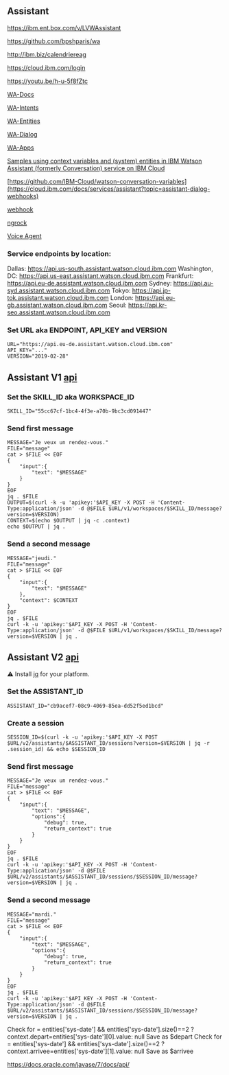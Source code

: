 <!--

# How to deploy and execute Hear&Know C-Cada Logger

:information_source: To keep your environment clean we will complete installation in a container

Install [Docker](<https://docs.docker.com/install/>)


> On host

Pull an Ubuntu, WebSphere Liberty Profile server image with ibmcloud and other tools...

```
sudo docker pull baudelaine/wlp
```

Get application code from github

```
sudo git clone https://github.com/baudelaine/hak
```

Change to application code directory

```
cd hak
```

Create hak container from baudelaine/wlp image and share application code with container

```
sudo docker run -p 80:9080 -tdi --name hak -v $PWD:/app baudelaine/wlp
```

Start container

	sudo docker start hak

Attach container

	sudo docker attach hak




> Inside container

Login to IBM Cloud

```
icl
```

:bulb: **icl** is an alias from ~/.bash_aliases. To guess which command is hidden behind this alias use: **command -v icl**

Create Cloudant service instance

```
ibmcloud resource service-instance-create db cloudantnosqldb lite eu-de -p '{"legacyCredentials": true}'
```

Create Cloudant service key

```
ibmcloud resource service-key-create dbKey Manager --instance-name db
```

Change to application code directory

```
cd /app
```

Set Cloudant credential and HAK UDP server parameters in **VCAP_SERVICES** environment variable

:warning: Be sure to run this command inside **/app** directory

```
. ./getResources.sh
```

Check **VCAP_SERVICES** environment variable is set

```
echo $VCAP_SERVICES | jq .
```

Start WebSphere Liberty Profile server

```
stwlp
```

:bulb: **stwlp** is an alias from ~/.bash_aliases. To guess which command is hidden behind this alias use: **command -v stwlp**


> On host

:checkered_flag: Browse  [app](http://localhost/app)

-->

## Assistant

https://ibm.ent.box.com/v/LVWAssistant

https://github.com/bpshparis/wa

http://ibm.biz/calendriereag

https://cloud.ibm.com/login



https://youtu.be/h-u-5f8fZtc



[WA-Docs](ibm.biz/wcsdocs)

[WA-Intents](ibm.biz/wcsintents)



[WA-Entities](ibm.biz/wcsentities)



[WA-Dialog](ibm.biz/wcsdialog)



[WA-Apps](ibm.biz/wcsapps)



[Samples using context variables and (system) entities in IBM Watson Assistant (formerly Conversation) service on IBM Cloud](https://github.com/IBM-Cloud/watson-conversation-variables)

[https://github.com/IBM-Cloud/watson-conversation-variables](https://cloud.ibm.com/docs/services/assistant?topic=assistant-dialog-webhooks)


[webhook](https://cloud.ibm.com/docs/services/assistant?topic=assistant-dialog-webhooks)

[ngrock](https://ngrok.com/download)

[Voice Agent](https://cloud.ibm.com/catalog/services/voice-agent-with-watson)





### Service endpoints by location:

Dallas: https://api.us-south.assistant.watson.cloud.ibm.com
Washington, DC: https://api.us-east.assistant.watson.cloud.ibm.com
Frankfurt: https://api.eu-de.assistant.watson.cloud.ibm.com
Sydney: https://api.au-syd.assistant.watson.cloud.ibm.com
Tokyo: https://api.jp-tok.assistant.watson.cloud.ibm.com
London: https://api.eu-gb.assistant.watson.cloud.ibm.com
Seoul: https://api.kr-seo.assistant.watson.cloud.ibm.com


### Set URL aka ENDPOINT, API_KEY and VERSION

	URL="https://api.eu-de.assistant.watson.cloud.ibm.com"
	API_KEY="..."
	VERSION="2019-02-28"

## Assistant V1 [api](https://cloud.ibm.com/apidocs/assistant/assistant-v1)

### Set the SKILL_ID aka WORKSPACE_ID

	SKILL_ID="55cc67cf-1bc4-4f3e-a70b-9bc3cd091447"

### Send first message

	MESSAGE="Je veux un rendez-vous."
	FILE="message"
	cat > $FILE << EOF
	{
		"input":{
			"text": "$MESSAGE"
		}
	}
	EOF
	jq . $FILE
	OUTPUT=$(curl -k -u 'apikey:'$API_KEY -X POST -H 'Content-Type:application/json' -d @$FILE $URL/v1/workspaces/$SKILL_ID/message?version=$VERSION)
	CONTEXT=$(echo $OUTPUT | jq -c .context)
	echo $OUTPUT | jq .

### Send a second message

	MESSAGE="jeudi."
	FILE="message"
	cat > $FILE << EOF
	{
		"input":{
			"text": "$MESSAGE"
		},
		"context": $CONTEXT
	}
	EOF
	jq . $FILE
	curl -k -u 'apikey:'$API_KEY -X POST -H 'Content-Type:application/json' -d @$FILE $URL/v1/workspaces/$SKILL_ID/message?version=$VERSION | jq .

## Assistant V2 [api](https://cloud.ibm.com/apidocs/assistant/assistant-v2)

:warning: Install [jq](https://stedolan.github.io/jq/download/) for your platform.

### Set the ASSISTANT_ID

	ASSISTANT_ID="cb9acef7-08c9-4069-85ea-dd52f5ed1bcd"

### Create a session

	SESSION_ID=$(curl -k -u 'apikey:'$API_KEY -X POST $URL/v2/assistants/$ASSISTANT_ID/sessions?version=$VERSION | jq -r .session_id) && echo $SESSION_ID

### Send first message

	MESSAGE="Je veux un rendez-vous."
	FILE="message"
	cat > $FILE << EOF
	{
		"input":{
			"text": "$MESSAGE",
	        "options":{
	            "debug": true,
	            "return_context": true
	        }
		}
	}
	EOF
	jq . $FILE
	curl -k -u 'apikey:'$API_KEY -X POST -H 'Content-Type:application/json' -d @$FILE $URL/v2/assistants/$ASSISTANT_ID/sessions/$SESSION_ID/message?version=$VERSION | jq .

### Send a second message

	MESSAGE="mardi."
	FILE="message"
	cat > $FILE << EOF
	{
		"input":{
			"text": "$MESSAGE",
	        "options":{
	            "debug": true,
	            "return_context": true
	        }
		}
	}
	EOF
	jq . $FILE
	curl -k -u 'apikey:'$API_KEY -X POST -H 'Content-Type:application/json' -d @$FILE $URL/v2/assistants/$ASSISTANT_ID/sessions/$SESSION_ID/message?version=$VERSION | jq .



Check for = entities['sys-date'] && entities['sys-date'].size()==2 ? context.depart=entities['sys-date'][0].value: null
Save as $depart
Check for = entities['sys-date'] && entities['sys-date'].size()==2 ? context.arrivee=entities['sys-date'][1].value: null
Save as $arrivee




https://docs.oracle.com/javase/7/docs/api/



